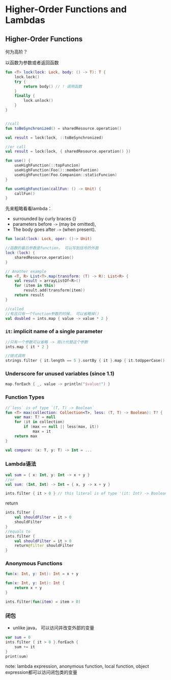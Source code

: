 # Higher-Order Functions and Lambdas
[ppt]:()
## Higher-Order Functions

何为高阶？

[ppt]:()

以函数为参数或者返回函数
``` kotlin
fun <T> lock(lock: Lock, body: () -> T): T {
    lock.lock()
    try {
        return body() // ! 调用函数
    }
    finally {
        lock.unlock()
    }
}

```
``` kotlin

//call
fun toBeSynchronized() = sharedResource.operation()

val result = lock(lock, ::toBeSynchronized)

//or call
val result = lock(lock, { sharedResource.operation() })
```


[ppt]:()

```kotlin
fun use() {
    useHighFunction(::topFuncion)
    useHighFunction(Foo()::memberFuntion)
    useHighFunction(Foo.Companion::staticFuncion)
}

fun useHighFunction(callFun: () -> Unit) {
    callFun()
}

```

[ppt]:()

先来粗略看看lambda：

* surrounded by curly braces {}
* parameters before `->` (may be omitted),
* The body goes after `->` (when present).

[ppt]:()



``` kotlin
fun local(lock: Lock, oper: ()-> Unit)

//函数的最后参数是function， 可以写到括号的外面
lock (lock) {
    sharedResource.operation()
}
```
 

``` kotlin
// Another example
fun <T, R> List<T>.map(transform: (T) -> R): List<R> {
    val result = arrayListOf<R>()
    for (item in this)
        result.add(transform(item))
    return result
}

//called
//有且只有一个function参数的时候， 可以省略掉()
val doubled = ints.map { value -> value * 2 }
```

[ppt]:()
### `it`: implicit name of a single parameter

``` kotlin
//只有一个参数可以省略 -> 用it代替这个参数
ints.map { it * 2 }
```
``` kotlin
//链式调用
strings.filter { it.length == 5 }.sortBy { it }.map { it.toUpperCase() }
```
[ppt]:()
### Underscore for unused variables (since 1.1)

``` kotlin
map.forEach { _, value -> println("$value!") }
```
<!--
### Destructuring in Lambdas (since 1.1)

later
 
## Inline Functions

later

## Lambda Expressions and Anonymous Functions

A lambda expression or an anonymous function is a "function literal", i.e. a function that is not declared,
but passed immediately as an expression. Consider the following example:

``` kotlin
max(strings, { a, b -> a.length < b.length })
```

Function `max` is a higher-order function, i.e. it takes a function value as the second argument.
This second argument is an expression that is itself a function, i.e. a function literal. As a function, it is equivalent to

``` kotlin
fun compare(a: String, b: String): Boolean = a.length < b.length
```
-->

[ppt]:()

### Function Types

``` kotlin
//`less` is of type `(T, T) -> Boolean`
fun <T> max(collection: Collection<T>, less: (T, T) -> Boolean): T? {
    var max: T? = null
    for (it in collection)
        if (max == null || less(max, it))
            max = it
    return max
}
```

``` kotlin
val compare: (x: T, y: T) -> Int = ...
```

[ppt]:()
### Lambda语法

``` kotlin
val sum = { x: Int, y: Int -> x + y }
//or
val sum: (Int, Int) -> Int = { x, y -> x + y }
```

``` kotlin
ints.filter { it > 0 } // this literal is of type '(it: Int) -> Boolean'
```

[ppt]:()

return

``` kotlin
ints.filter {
    val shouldFilter = it > 0 
    shouldFilter
}
//equals to 
ints.filter {
    val shouldFilter = it > 0 
    return@filter shouldFilter
}
```

[ppt]:()

### Anonymous Functions

``` kotlin
fun(x: Int, y: Int): Int = x + y

fun(x: Int, y: Int): Int {
    return x + y
}

ints.filter(fun(item) = item > 0)
```

[ppt]:()

### 闭包

* unlike java， 可以访问并改变外部的变量
``` kotlin
var sum = 0
ints.filter { it > 0 }.forEach {
    sum += it
}
print(sum)
```

note: 
lambda expression, anonymous function, local function, object expression都可以访问闭包类的变量

[ppt]:()

<!-- 
### Function Literals with Receiver

Kotlin provides the ability to call a function literal with a specified _receiver object_.
Inside the body of the function literal, you can call methods on that receiver object without any additional qualifiers.
This is similar to extension functions, which allow you to access members of the receiver object inside the body of the function.
One of the most important examples of their usage is [Type-safe Groovy-style builders](type-safe-builders.html).

The type of such a function literal is a function type with receiver:

``` kotlin
sum : Int.(other: Int) -> Int
```

The function literal can be called as if it were a method on the receiver object:

``` kotlin
1.sum(2)
```

The anonymous function syntax allows you to specify the receiver type of a function literal directly.
This can be useful if you need to declare a variable of a function type with receiver, and to use it later.

``` kotlin
val sum = fun Int.(other: Int): Int = this + other
```

Lambda expressions can be used as function literals with receiver when the receiver type can be inferred from context.

``` kotlin
class HTML {
    fun body() { ... }
}

fun html(init: HTML.() -> Unit): HTML {
    val html = HTML()  // create the receiver object
    html.init()        // pass the receiver object to the lambda
    return html
}


html {       // lambda with receiver begins here
    body()   // calling a method on the receiver object
}
```
-->